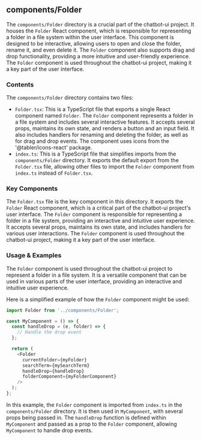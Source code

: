 
## components/Folder

The `components/Folder` directory is a crucial part of the chatbot-ui project. It houses the `Folder` React component, which is responsible for representing a folder in a file system within the user interface. This component is designed to be interactive, allowing users to open and close the folder, rename it, and even delete it. The `Folder` component also supports drag and drop functionality, providing a more intuitive and user-friendly experience. The `Folder` component is used throughout the chatbot-ui project, making it a key part of the user interface.

### Contents

The `components/Folder` directory contains two files:

- `Folder.tsx`: This is a TypeScript file that exports a single React component named `Folder`. The `Folder` component represents a folder in a file system and includes several interactive features. It accepts several props, maintains its own state, and renders a button and an input field. It also includes handlers for renaming and deleting the folder, as well as for drag and drop events. The component uses icons from the '@tabler/icons-react' package.
- `index.ts`: This is a TypeScript file that simplifies imports from the `components/Folder` directory. It exports the default export from the `Folder.tsx` file, allowing other files to import the `Folder` component from `index.ts` instead of `Folder.tsx`.

### Key Components

The `Folder.tsx` file is the key component in this directory. It exports the `Folder` React component, which is a critical part of the chatbot-ui project's user interface. The `Folder` component is responsible for representing a folder in a file system, providing an interactive and intuitive user experience. It accepts several props, maintains its own state, and includes handlers for various user interactions. The `Folder` component is used throughout the chatbot-ui project, making it a key part of the user interface.

### Usage & Examples

The `Folder` component is used throughout the chatbot-ui project to represent a folder in a file system. It is a versatile component that can be used in various parts of the user interface, providing an interactive and intuitive user experience.

Here is a simplified example of how the `Folder` component might be used:

```typescript
import Folder from '../components/Folder';

const MyComponent = () => {
  const handleDrop = (e, folder) => {
    // Handle the drop event
  };

  return (
    <Folder
      currentFolder={myFolder}
      searchTerm={mySearchTerm}
      handleDrop={handleDrop}
      folderComponent={myFolderComponent}
    />
  );
};
```

In this example, the `Folder` component is imported from `index.ts` in the `components/Folder` directory. It is then used in `MyComponent`, with several props being passed in. The `handleDrop` function is defined within `MyComponent` and passed as a prop to the `Folder` component, allowing `MyComponent` to handle drop events.
